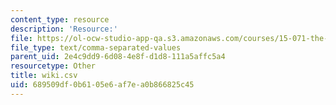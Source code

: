 ```yaml
---
content_type: resource
description: 'Resource:'
file: https://ol-ocw-studio-app-qa.s3.amazonaws.com/courses/15-071-the-analytics-edge-spring-2017/689509df0b6105e6af7ea0b866825c45_wiki.csv
file_type: text/comma-separated-values
parent_uid: 2e4c9dd9-6d08-4e8f-d1d8-111a5affc5a4
resourcetype: Other
title: wiki.csv
uid: 689509df-0b61-05e6-af7e-a0b866825c45
---
```

